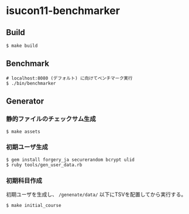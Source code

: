 # isucon11-benchmarker

## Build
```
$ make build
```

## Benchmark
```
# localhost:8080 (デフォルト) に向けてベンチマーク実行
$ ./bin/benchmarker
```

## Generator
### 静的ファイルのチェックサム生成
```
$ make assets
```

### 初期ユーザ生成
```
$ gem install forgery_ja securerandom bcrypt ulid
$ ruby tools/gen_user_data.rb
```

### 初期科目作成
初期ユーザを生成し、 `/genenate/data/` 以下にTSVを配置してから実行する。
```
$ make initial_course
```
